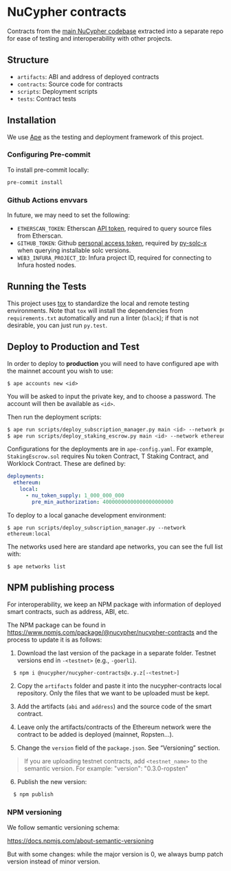 # NuCypher contracts

Contracts from the [main NuCypher codebase](https://github.com/nucypher/nucypher) extracted into a separate repo for ease of testing and interoperability with other projects.

## Structure

* `artifacts`: ABI and address of deployed contracts
* `contracts`: Source code for contracts
* `scripts`: Deployment scripts
* `tests`: Contract tests

## Installation

We use [Ape](https://docs.apeworx.io/ape/stable/index.html) as the testing and deployment framework of this project.

### Configuring Pre-commit

To install pre-commit locally:

```bash
pre-commit install
```

### Github Actions envvars

In future, we may need to set the following:

* `ETHERSCAN_TOKEN`: Etherscan [API token](https://etherscan.io/apis), required to query source files from Etherscan.
* `GITHUB_TOKEN`: Github [personal access token](https://help.github.com/en/github/authenticating-to-github/creating-a-personal-access-token-for-the-command-line#creating-a-token), required by [py-solc-x](https://github.com/iamdefinitelyahuman/py-solc-x) when querying installable solc versions.
* `WEB3_INFURA_PROJECT_ID`: Infura project ID, required for connecting to Infura hosted nodes.

## Running the Tests

This project uses [tox](https://tox.readthedocs.io/en/latest/) to standardize the local and remote testing environments.
Note that `tox` will install the dependencies from `requirements.txt` automatically and run a linter (`black`); if that is not desirable, you can just run `py.test`.

## Deploy to Production and Test
In order to deploy to **production** you will need to have configured ape with the mainnet account you wish to use:
```
$ ape accounts new <id>
```
You will be asked to input the private key, and to choose a password. The account will then be available as `<id>`.

Then run the deployment scripts:
```bash
$ ape run scripts/deploy_subscription_manager.py main <id> --network polygon
$ ape run scripts/deploy_staking_escrow.py main <id> --network ethereum:rinkeby
```

Configurations for the deployments are in `ape-config.yaml`.
For example, `StakingEscrow.sol` requires Nu token Contract, T Staking Contract, and Worklock Contract.
These are defined by:
```yaml
deployments:
  ethereum:
    local:
      - nu_token_supply: 1_000_000_000
        pre_min_authorization: 40000000000000000000000
```


To deploy to a local ganache development environment:
```
$ ape run scripts/deploy_subscription_manager.py --network ethereum:local
```

The networks used here are standard ape networks, you can see the full list with:
```
$ ape networks list
```

## NPM publishing process

For interoperability, we keep an NPM package with information of deployed smart contracts, such as address, ABI, etc.

The NPM package can be found in https://www.npmjs.com/package/@nucypher/nucypher-contracts and the process to update it is as follows:

1. Download the last version of the package in a separate folder. Testnet versions end in
`-<testnet>` (e.g., `-goerli`).

```bash
  $ npm i @nucypher/nucypher-contracts@x.y.z[-<testnet>]
```
2. Copy the `artifacts` folder and paste it into the nucypher-contracts local repository. Only the
files that we want to be uploaded must be kept.

3. Add the artifacts (`abi` and `address`) and the source code of the smart contract.

4. Leave only the artifacts/contracts of the Ethereum network were the contract to be added is
deployed (mainnet, Ropsten...).

5. Change the `version` field of the `package.json`. See “Versioning” section.

> If you are uploading testnet contracts, add `<testnet_name>` to the semantic version. For
> example: "version": "0.3.0-ropsten"

6. Publish the new version:

```bash
  $ npm publish
```

### NPM versioning

We follow semantic versioning schema:

https://docs.npmjs.com/about-semantic-versioning

But with some changes: while the major version is 0, we always bump patch version instead of minor
version.
